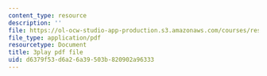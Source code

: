 ```yaml
---
content_type: resource
description: ''
file: https://ol-ocw-studio-app-production.s3.amazonaws.com/courses/res-6-012-introduction-to-probability-spring-2018/d6379f53d6a26a39503b820902a96333_h2w1tTTltrU.pdf
file_type: application/pdf
resourcetype: Document
title: 3play pdf file
uid: d6379f53-d6a2-6a39-503b-820902a96333
---
```


